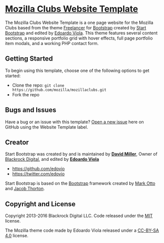# [Mozilla Clubs Website Template](https://github.com/mozilla/mozillaclubs/tree/master/designresources/website_templates_mozilla_clubs)

The Mozilla Clubs Website Template is a one page website for the Mozilla Clubs based from the theme [Freelancer](http://startbootstrap.com/template-overviews/freelancer/) for [Bootstrap](http://getbootstrap.com/) created by [Start Bootstrap](http://startbootstrap.com/) and edited by [Edoardo Viola](http://www.violaedoardo.com). This theme features several content sections, a responsive portfolio grid with hover effects, full page portfolio item modals, and a working PHP contact form.

## Getting Started

To begin using this template, choose one of the following options to get started:
* Clone the repo: `git clone https://github.com/mozilla/mozillaclubs.git`
* Fork the repo

## Bugs and Issues

Have a bug or an issue with this template? [Open a new issue](https://github.com/mozilla/mozillaclubs/issues) here on GitHub using the Website Template label.

## Creator

Start Bootstrap was created by and is maintained by **[David Miller](http://davidmiller.io/)**, Owner of [Blackrock Digital](http://blackrockdigital.io/), and edited by **[Edoardo Viola](http://violaedoardo.com)**

* https://github.com/edovio
* https://twitter.com/edovio

Start Bootstrap is based on the [Bootstrap](http://getbootstrap.com/) framework created by [Mark Otto](https://twitter.com/mdo) and [Jacob Thorton](https://twitter.com/fat).

## Copyright and License

Copyright 2013-2016 Blackrock Digital LLC. Code released under the [MIT](https://github.com/BlackrockDigital/startbootstrap-freelancer/blob/gh-pages/LICENSE) license.

The Mozilla theme code made by Edoardo Viola released under a [CC-BY-SA 4.0](https://creativecommons.org/licenses/by-sa/4.0/) license.
